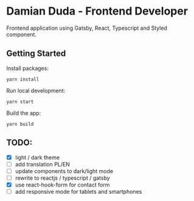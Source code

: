 # Damian Duda - Frontend Developer

Frontend application using Gatsby, React, Typescript and Styled component.

## Getting Started

Install packages:

```
yarn install
```

Run local development:

```
yarn start
```

Build the app:

```
yarn build
```

## TODO:

- [x] light / dark theme
- [ ] add translation PL/EN
- [ ] update components to dark/light mode
- [ ] rewrite to reactjs / typescript / gatsby
- [x] use react-hook-form for contact form
- [ ] add responsive mode for tablets and smartphones
